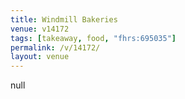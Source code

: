 ```yaml
---
title: Windmill Bakeries
venue: v14172
tags: [takeaway, food, "fhrs:695035"]
permalink: /v/14172/
layout: venue
---
```

null